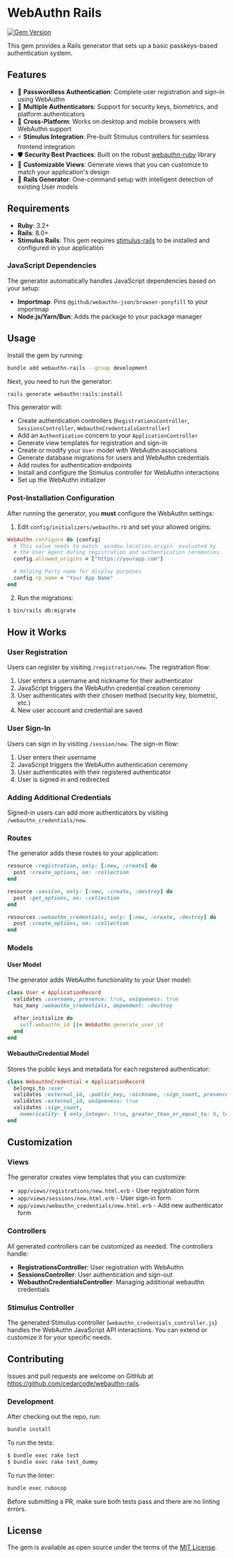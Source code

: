 # WebAuthn Rails

[![Gem Version](https://badge.fury.io/rb/webauthn-rails.svg)](https://badge.fury.io/rb/webauthn-rails)

This gem provides a Rails generator that sets up a basic passkeys-based authentication system.

## Features

- 🔐 **Passwordless Authentication**: Complete user registration and sign-in using WebAuthn
- 🔑 **Multiple Authenticators**: Support for security keys, biometrics, and platform authenticators
- 📱 **Cross-Platform**: Works on desktop and mobile browsers with WebAuthn support
- ⚡ **Stimulus Integration**: Pre-built Stimulus controllers for seamless frontend integration
- 🛡️ **Security Best Practices**: Built on the robust [webauthn-ruby](https://github.com/cedarcode/webauthn-ruby) library
- 🎨 **Customizable Views**: Generate views that you can customize to match your application's design
- 🔧 **Rails Generator**: One-command setup with intelligent detection of existing User models

## Requirements

- **Ruby**: 3.2+
- **Rails**: 8.0+
- **Stimulus Rails**: This gem requires [stimulus-rails](https://github.com/hotwired/stimulus-rails) to be installed and configured in your application

### JavaScript Dependencies

The generator automatically handles JavaScript dependencies based on your setup:

- **Importmap**: Pins `@github/webauthn-json/browser-ponyfill` to your importmap
- **Node.js/Yarn/Bun**: Adds the package to your package manager

## Usage

Install the gem by running:

```bash
bundle add webauthn-rails --group development
```

Next, you need to run the generator:

```bash
rails generate webauthn:rails:install
```

This generator will:

- Create authentication controllers (`RegistrationsController`, `SessionsController`, `WebauthnCredentialsController`)
- Add an `Authentication` concern to your `ApplicationController`
- Generate view templates for registration and sign-in
- Create or modify your `User` model with WebAuthn associations
- Generate database migrations for users and WebAuthn credentials
- Add routes for authentication endpoints
- Install and configure the Stimulus controller for WebAuthn interactions
- Set up the WebAuthn initializer

### Post-Installation Configuration

After running the generator, you **must** configure the WebAuthn settings:

1. Edit `config/initializers/webauthn.rb` and set your allowed origins:

```ruby
WebAuthn.configure do |config|
  # This value needs to match `window.location.origin` evaluated by
  # the User Agent during registration and authentication ceremonies.
  config.allowed_origins = ["https://yourapp.com"]

  # Relying Party name for display purposes
  config.rp_name = "Your App Name"
end
```

2. Run the migrations:

```bash
$ bin/rails db:migrate
```

## How it Works

### User Registration

Users can register by visiting `/registration/new`. The registration flow:

1. User enters a username and nickname for their authenticator
2. JavaScript triggers the WebAuthn credential creation ceremony
3. User authenticates with their chosen method (security key, biometric, etc.)
4. New user account and credential are saved

### User Sign-In

Users can sign in by visiting `/session/new`. The sign-in flow:

1. User enters their username
2. JavaScript triggers the WebAuthn authentication ceremony
3. User authenticates with their registered authenticator
4. User is signed in and redirected

### Adding Additional Credentials

Signed-in users can add more authenticators by visiting `/webauthn_credentials/new`.

### Routes

The generator adds these routes to your application:

```ruby
resource :registration, only: [:new, :create] do
  post :create_options, on: :collection
end

resource :session, only: [:new, :create, :destroy] do
  post :get_options, on: :collection
end

resources :webauthn_credentials, only: [:new, :create, :destroy] do
  post :create_options, on: :collection
end
```

### Models

#### User Model

The generator adds WebAuthn functionality to your User model:

```ruby
class User < ApplicationRecord
  validates :username, presence: true, uniqueness: true
  has_many :webauthn_credentials, dependent: :destroy

  after_initialize do
    self.webauthn_id ||= WebAuthn.generate_user_id
  end
end
```

#### WebauthnCredential Model

Stores the public keys and metadata for each registered authenticator:

```ruby
class WebauthnCredential < ApplicationRecord
  belongs_to :user
  validates :external_id, :public_key, :nickname, :sign_count, presence: true
  validates :external_id, uniqueness: true
  validates :sign_count,
    numericality: { only_integer: true, greater_than_or_equal_to: 0, less_than_or_equal_to: 2**32 - 1 }
end
```

## Customization

### Views

The generator creates view templates that you can customize:

- `app/views/registrations/new.html.erb` - User registration form
- `app/views/sessions/new.html.erb` - User sign-in form
- `app/views/webauthn_credentials/new.html.erb` - Add new authenticator form

### Controllers

All generated controllers can be customized as needed. The controllers handle:

- **RegistrationsController**: User registration with WebAuthn
- **SessionsController**: User authentication and sign-out
- **WebauthnCredentialsController**: Managing additional webauthn credentials

### Stimulus Controller

The generated Stimulus controller (`webauthn_credentials_controller.js`) handles the WebAuthn JavaScript API interactions. You can extend or customize it for your specific needs.

## Contributing

Issues and pull requests are welcome on GitHub at https://github.com/cedarcode/webauthn-rails.

### Development

After checking out the repo, run:

```bash
bundle install
```

To run the tests:

```bash
$ bundle exec rake test
$ bundle exec rake test_dummy
```

To run the linter:

```bash
bundle exec rubocop
```

Before submitting a PR, make sure both tests pass and there are no linting errors.

## License

The gem is available as open source under the terms of the [MIT License](https://opensource.org/licenses/MIT).
